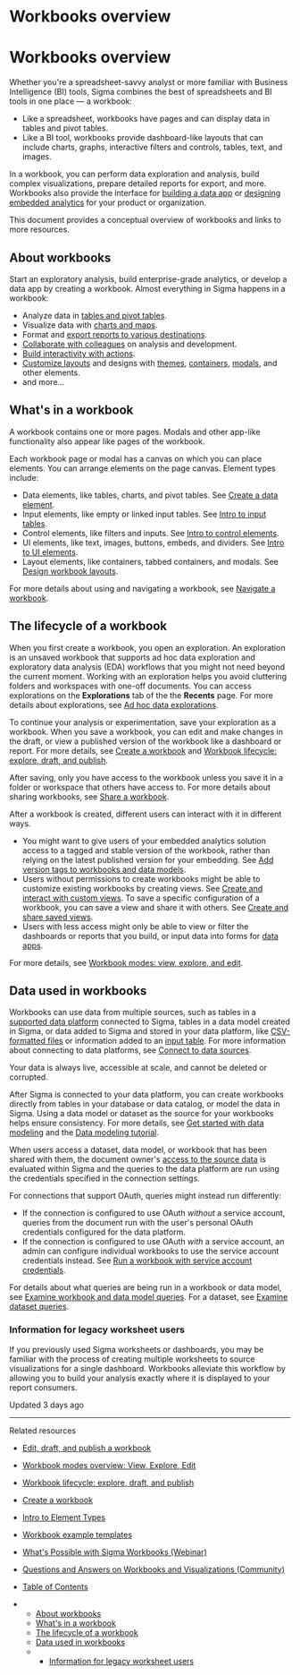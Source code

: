 # Workbooks overview

# Workbooks overview

Whether you're a spreadsheet-savvy analyst or more familiar with Business Intelligence (BI) tools, Sigma combines the best of spreadsheets and BI tools in one place — a workbook:

* Like a spreadsheet, workbooks have pages and can display data in tables and pivot tables.
* Like a BI tool, workbooks provide dashboard-like layouts that can include charts, graphs, interactive filters and controls, tables, text, and images.

In a workbook, you can perform data exploration and analysis, build complex visualizations, prepare detailed reports for export, and more. Workbooks also provide the interface for [building a data app](/docs/data-apps) or [designing embedded analytics](/docs/intro-to-embedded-analytics) for your product or organization.

This document provides a conceptual overview of workbooks and links to more resources.

## About workbooks

Start an exploratory analysis, build enterprise-grade analytics, or develop a data app by creating a workbook. Almost everything in Sigma happens in a workbook:

* Analyze data in [tables and pivot tables](/docs/create-and-manage-tables).
* Visualize data with [charts and maps](/docs/intro-to-visualizations).
* Format and [export reports to various destinations](/docs/send-or-schedule-workbook-exports).
* [Collaborate with colleagues](/docs/collaborate-with-live-edit-in-workbooks) on analysis and development.
* [Build interactivity with actions](/docs/intro-to-actions).
* [Customize layouts](/docs/design-workbook-layouts) and designs with [themes](/docs/create-and-manage-workbook-themes), [containers](/docs/organize-workbook-layouts-with-containers), [modals](/docs/add-a-modal-to-a-workbook), and other elements.
* and more...

## What's in a workbook

A workbook contains one or more pages. Modals and other app-like functionality also appear like pages of the workbook.

Each workbook page or modal has a canvas on which you can place elements. You can arrange elements on the page canvas. Element types include:

* Data elements, like tables, charts, and pivot tables. See [Create a data element](/docs/create-a-data-element).
* Input elements, like empty or linked input tables. See [Intro to input tables](/docs/intro-to-input-tables).
* Control elements, like filters and inputs. See [Intro to control elements](/docs/intro-to-control-elements).
* UI elements, like text, images, buttons, embeds, and dividers. See [Intro to UI elements](/docs/intro-to-ui-elements).
* Layout elements, like containers, tabbed containers, and modals. See [Design workbook layouts](/docs/design-workbook-layouts).

For more details about using and navigating a workbook, see [Navigate a workbook](/docs/navigating-a-workbook).

## The lifecycle of a workbook

When you first create a workbook, you open an exploration. An exploration is an unsaved workbook that supports ad hoc data exploration and exploratory data analysis (EDA) workflows that you might not need beyond the current moment. Working with an exploration helps you avoid cluttering folders and workspaces with one-off documents. You can access explorations on the **Explorations** tab of the the **Recents** page. For more details about explorations, see [Ad hoc data explorations](/docs/ad-hoc-data-explorations).

To continue your analysis or experimentation, save your exploration as a workbook. When you save a workbook, you can edit and make changes in the draft, or view a published version of the workbook like a dashboard or report. For more details, see [Create a workbook](/docs/create-a-workbook) and [Workbook lifecycle: explore, draft, and publish](/docs/workbook-lifecycle-explore-draft-and-publish).

After saving, only you have access to the workbook unless you save it in a folder or workspace that others have access to. For more details about sharing workbooks, see [Share a workbook](/docs/share-a-workbook).

After a workbook is created, different users can interact with it in different ways.

* You might want to give users of your embedded analytics solution access to a tagged and stable version of the workbook, rather than relying on the latest published version for your embedding. See [Add version tags to workbooks and data models](/docs/add-version-tags-to-workbooks-and-data-models).
* Users without permissions to create workbooks might be able to customize existing workbooks by creating views. See [Create and interact with custom views](/docs/create-and-interact-with-custom-views). To save a specific configuration of a workbook, you can save a view and share it with others. See [Create and share saved views](/docs/create-and-share-saved-views).
* Users with less access might only be able to view or filter the dashboards or reports that you build, or input data into forms for [data apps](/docs/data-apps).

For more details, see [Workbook modes: view, explore, and edit](/docs/workbook-modes-overview).

## Data used in workbooks

Workbooks can use data from multiple sources, such as tables in a [supported data platform](/docs/region-warehouse-and-feature-support) connected to Sigma, tables in a data model created in Sigma, or data added to Sigma and stored in your data platform, like [CSV-formatted files](/docs/upload-csv-data) or information added to an [input table](/docs/intro-to-input-tables). For more information about connecting to data platforms, see [Connect to data sources](/docs/connect-to-data-sources).

Your data is always live, accessible at scale, and cannot be deleted or corrupted.

After Sigma is connected to your data platform, you can create workbooks directly from tables in your database or data catalog, or model the data in Sigma. Using a data model or dataset as the source for your workbooks helps ensure consistency. For more details, see [Get started with data modeling](/docs/get-started-with-data-modeling) and the [Data modeling tutorial](/docs/data-modeling-tutorial).

When users access a dataset, data model, or workbook that has been shared with them, the document owner's [access to the source data](/docs/data-permissions-overview) is evaluated within Sigma and the queries to the data platform are run using the credentials specified in the connection settings.

For connections that support OAuth, queries might instead run differently:

* If the connection is configured to use OAuth *without* a service account, queries from the document run with the user's personal OAuth credentials configured for the data platform.
* If the connection is configured to use OAuth *with* a service account, an admin can configure individual workbooks to use the service account credentials instead. See [Run a workbook with service account credentials](/docs/run-a-workbook-with-service-account-credentials).

For details about what queries are being run in a workbook or data model, see [Examine workbook and data model queries](/docs/examine-workbook-queries). For a dataset, see [Examine dataset queries](/docs/examine-dataset-queries).

### Information for legacy worksheet users

If you previously used Sigma worksheets or dashboards, you may be familiar with the process of creating multiple worksheets to source visualizations for a single dashboard. Workbooks alleviate this workflow by allowing you to build your analysis exactly where it is displayed to your report consumers.

Updated 3 days ago

---

Related resources

* [Edit, draft, and publish a workbook](/docs/edit-draft-and-publish-a-workbook)
* [Workbook modes overview: View, Explore, Edit](/docs/workbook-modes-overview-view-explore-edit)
* [Workbook lifecycle: explore, draft, and publish](/docs/workbook-lifecycle-explore-draft-and-publish)
* [Create a workbook](/docs/create-a-workbook)
* [Intro to Element Types](/docs/intro-to-element-types)
* [Workbook example templates](/docs/workbook-example-templates)
* [What's Possible with Sigma Workbooks (Webinar)](https://www.sigmacomputing.com/webinars-and-events/whats-possible-with-sigma-workbooks?_gl=1*yg4d0d*_ga*ODkzMjkyNDY1LjE3MDAwMDU1NzM.*_ga_PMMQG4DCHC*MTcwMTEyOTA5OS4yMS4xLjE3MDExMjkxMjUuMzQuMC4w)
* [Questions and Answers on Workbooks and Visualizations (Community)](https://community.sigmacomputing.com/t/questions-and-answers-on-workbooks-and-visualizations/13?_gl=1*yg4d0d*_ga*ODkzMjkyNDY1LjE3MDAwMDU1NzM.*_ga_PMMQG4DCHC*MTcwMTEyOTA5OS4yMS4xLjE3MDExMjkxMjUuMzQuMC4w)

* [Table of Contents](#)
* + [About workbooks](#about-workbooks)
  + [What's in a workbook](#whats-in-a-workbook)
  + [The lifecycle of a workbook](#the-lifecycle-of-a-workbook)
  + [Data used in workbooks](#data-used-in-workbooks)
  + - [Information for legacy worksheet users](#information-for-legacy-worksheet-users)